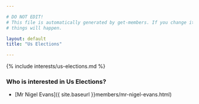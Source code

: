 ```yaml
---

# DO NOT EDIT!
# This file is automatically generated by get-members. If you change it, bad
# things will happen.

layout: default
title: "Us Elections"

---
```


{% include interests/us-elections.md %}

### Who is interested in Us Elections?


* [Mr Nigel Evans]({ site.baseurl }}members/mr-nigel-evans.html)
